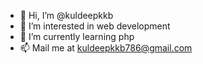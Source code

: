 - 👋 Hi, I’m @kuldeepkkb
- 👀 I’m interested in web development
- 🌱 I’m currently learning php
- 📫 Mail me at kuldeepkkb786@gmail.com

<!---
kuldeepkkb/kuldeepkkb is a ✨ special ✨ repository because its `README.md` (this file) appears on your GitHub profile.
You can click the Preview link to take a look at your changes.
--->
